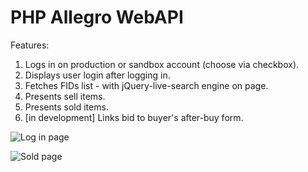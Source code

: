 # PHP Allegro WebAPI 

Features:  
1. Logs in on production or sandbox account (choose via checkbox).  
2. Displays user login after logging in.  
3. Fetches FIDs list - with jQuery-live-search engine on page.  
4. Presents sell items.  
5. Presents sold items.  
6. [in development] Links bid to buyer's after-buy form.  

![Log in page](https://raw.githubusercontent.com/BugBear6/PHP-Allegro-WebAPI/master/log-in-page.jpg)  
  
![Sold page](https://raw.githubusercontent.com/BugBear6/PHP-Allegro-WebAPI/master/img/sold.jpg)
